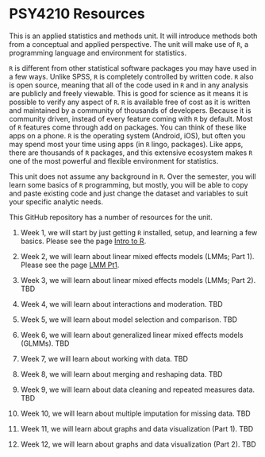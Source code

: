 # PSY4210 Resources

This is an applied statistics and methods unit. It will introduce
methods both from a conceptual and applied perspective. The unit will
make use of `R`, a programming language and environment for
statistics.

`R` is different from other statistical software packages you may have
used in a few ways. Unlike SPSS, `R` is completely controlled by
written code. `R` also is open source, meaning that all of the code
used in `R` and in any analysis are publicly and freely viewable. This
is good for science as it means it is possible to verify any aspect of
`R`. `R` is available free of cost as it is written and maintained by
a community of thousands of developers. Because it is community
driven, instead of every feature coming with `R` by default. Most of
`R` features come through add on packages. You can think of these like
apps on a phone. `R` is the operating system (Android, iOS), but often
you may spend most your time using apps (in `R` lingo,
packages). Like apps, there are thousands of `R` packages, and this
extensive ecosystem makes `R` one of the most powerful and flexible
environment for statistics.

This unit does not assume any background in `R`. Over the semester,
you will learn some basics of `R` programming, but mostly, you will be
able to copy and paste existing code and just change the dataset and
variables to suit your specific analytic needs.

This GitHub repository has a number of resources for the unit.

1.  Week 1, we will start by just getting `R` installed, setup, and
    learning a few basics. Please see the page 
	[Intro to R](IntroR.md).
	
2.  Week 2, we will learn about linear mixed effects models (LMMs;
    Part 1). Please see the page [LMM Pt1](LMM_Pt1.md).

3.  Week 3, we will learn about linear mixed effects models (LMMs; Part 2). TBD

4.  Week 4, we will learn about interactions and moderation. TBD

5.  Week 5, we will learn about model selection and comparison. TBD

6.  Week 6, we will learn about generalized linear mixed effects
    models (GLMMs). TBD

7.  Week 7, we will learn about working with data. TBD

8.  Week 8, we will learn about merging and reshaping data. TBD

9.  Week 9, we will learn about data cleaning and repeated measures data. TBD

10.  Week 10, we will learn about multiple imputation for missing data. TBD

11.  Week 11, we will learn about graphs and data visualization (Part 1). TBD

12.  Week 12, we will learn about graphs and data visualization (Part 2). TBD
